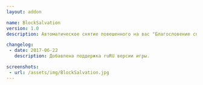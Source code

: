 ```yaml
---
layout: addon

name: BlockSalvation
version: 1.0
description: Автоматическое снятие повешенного на вас "Благословение спасения" и "Великое благословение спасения". Используйте /bs on для его активации.

changelog:
 - date: 2017-06-22
   description: Добавлена поддержка ruRU версии игры.

screenshots:
 - url: /assets/img/BlockSalvation.jpg
---
```

